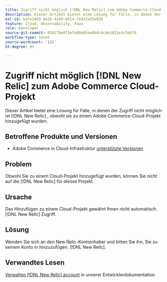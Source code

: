 ```yaml
---
title: Zugriff nicht möglich [!DNL New Relic] zum Adobe Commerce-Cloud-Projekt
description: Dieser Artikel bietet eine Lösung für Fälle, in denen der Zugriff nicht möglich ist [!DNL New Relic] , obwohl sie zu einem Cloud-Projekt in Adobe Commerce hinzugefügt wurden.
exl-id: bafe2dd9-8a16-4249-b814-7e421e25e828
feature: Cloud, Observability, Paas
role: Developer
source-git-commit: 958179e0f3efe08e65ea8b0c4c4e1015e3c5bb76
workflow-type: tm+mt
source-wordcount: '121'
ht-degree: 0%

---
```


# Zugriff nicht möglich [!DNL New Relic] zum Adobe Commerce Cloud-Projekt

Dieser Artikel bietet eine Lösung für Fälle, in denen der Zugriff nicht möglich ist [!DNL New Relic] , obwohl sie zu einem Adobe Commerce-Cloud-Projekt hinzugefügt wurden.

## Betroffene Produkte und Versionen

* Adobe Commerce in Cloud-Infrastruktur [unterstützte Versionen](https://www.adobe.com/content/dam/cc/en/legal/terms/enterprise/pdfs/Adobe-Commerce-Software-Lifecycle-Policy.pdf)

## Problem

Obwohl Sie zu einem Cloud-Projekt hinzugefügt wurden, können Sie nicht auf die [!DNL New Relic] für dieses Projekt.

## Ursache

Das Hinzufügen zu einem Cloud-Projekt gewährt Ihnen nicht automatisch. [!DNL New Relic] Zugriff.

## Lösung

Wenden Sie sich an den New Relic-Kontoinhaber und bitten Sie ihn, Sie zu seinem Konto in hinzuzufügen. [!DNL New Relic].

## Verwandtes Lesen

[Verwalten [!DNL New Relic] account](https://devdocs.magento.com/cloud/project/new-relic.html#manage-new-relic-account) in unserer Entwicklerdokumentation.
